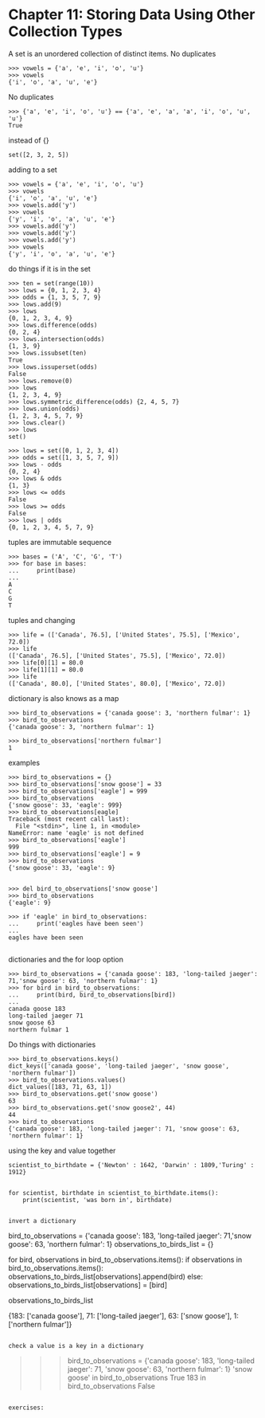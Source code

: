 # Chapter 11: Storing Data Using Other Collection Types

A set is an unordered collection of distinct items. No duplicates

```
>>> vowels = {'a', 'e', 'i', 'o', 'u'}
>>> vowels
{'i', 'o', 'a', 'u', 'e'}
```

No duplicates

```
>>> {'a', 'e', 'i', 'o', 'u'} == {'a', 'e', 'a', 'a', 'i', 'o', 'u', 'u'}
True
```

instead of {}
```
set([2, 3, 2, 5])
```

adding to a set

```
>>> vowels = {'a', 'e', 'i', 'o', 'u'}
>>> vowels
{'i', 'o', 'a', 'u', 'e'}
>>> vowels.add('y')
>>> vowels
{'y', 'i', 'o', 'a', 'u', 'e'}
>>> vowels.add('y')
>>> vowels.add('y')
>>> vowels.add('y')
>>> vowels
{'y', 'i', 'o', 'a', 'u', 'e'}
```

do things if it is in the set
```
>>> ten = set(range(10))
>>> lows = {0, 1, 2, 3, 4}
>>> odds = {1, 3, 5, 7, 9}
>>> lows.add(9)
>>> lows
{0, 1, 2, 3, 4, 9}
>>> lows.difference(odds)
{0, 2, 4}
>>> lows.intersection(odds)
{1, 3, 9}
>>> lows.issubset(ten)
True
>>> lows.issuperset(odds)
False
>>> lows.remove(0)
>>> lows
{1, 2, 3, 4, 9}
>>> lows.symmetric_difference(odds) {2, 4, 5, 7}
>>> lows.union(odds)
{1, 2, 3, 4, 5, 7, 9}
>>> lows.clear()
>>> lows
set()
```
```
>>> lows = set([0, 1, 2, 3, 4])
>>> odds = set([1, 3, 5, 7, 9])
>>> lows - odds 
{0, 2, 4}
>>> lows & odds 
{1, 3}
>>> lows <= odds 
False
>>> lows >= odds 
False
>>> lows | odds
{0, 1, 2, 3, 4, 5, 7, 9}
```

tuples are immutable sequence
```
>>> bases = ('A', 'C', 'G', 'T')
>>> for base in bases:
...     print(base)
... 
A
C
G
T
```

tuples and changing

```
>>> life = (['Canada', 76.5], ['United States', 75.5], ['Mexico', 72.0])
>>> life
(['Canada', 76.5], ['United States', 75.5], ['Mexico', 72.0])
>>> life[0][1] = 80.0
>>> life[1][1] = 80.0
>>> life
(['Canada', 80.0], ['United States', 80.0], ['Mexico', 72.0])
```

dictionary is also knows as a map
```
>>> bird_to_observations = {'canada goose': 3, 'northern fulmar': 1}
>>> bird_to_observations
{'canada goose': 3, 'northern fulmar': 1}

>>> bird_to_observations['northern fulmar']
1
```

examples
```
>>> bird_to_observations = {}
>>> bird_to_observations['snow goose'] = 33
>>> bird_to_observations['eagle'] = 999
>>> bird_to_observations
{'snow goose': 33, 'eagle': 999}
>>> bird_to_observations[eagle]
Traceback (most recent call last):
  File "<stdin>", line 1, in <module>
NameError: name 'eagle' is not defined
>>> bird_to_observations['eagle']
999
>>> bird_to_observations['eagle'] = 9
>>> bird_to_observations
{'snow goose': 33, 'eagle': 9}


>>> del bird_to_observations['snow goose']
>>> bird_to_observations
{'eagle': 9}

>>> if 'eagle' in bird_to_observations:
...     print('eagles have been seen')
... 
eagles have been seen


```

dictionaries and the for loop option

```
>>> bird_to_observations = {'canada goose': 183, 'long-tailed jaeger': 71,'snow goose': 63, 'northern fulmar': 1}
>>> for bird in bird_to_observations:
...     print(bird, bird_to_observations[bird])
... 
canada goose 183
long-tailed jaeger 71
snow goose 63
northern fulmar 1
```

Do things with dictionaries

```
>>> bird_to_observations.keys()
dict_keys(['canada goose', 'long-tailed jaeger', 'snow goose', 'northern fulmar'])
>>> bird_to_observations.values()
dict_values([183, 71, 63, 1])
>>> bird_to_observations.get('snow goose')
63
>>> bird_to_observations.get('snow goose2', 44)
44
>>> bird_to_observations
{'canada goose': 183, 'long-tailed jaeger': 71, 'snow goose': 63, 'northern fulmar': 1}
```

using the key and value together

```
scientist_to_birthdate = {'Newton' : 1642, 'Darwin' : 1809,'Turing' : 1912}


for scientist, birthdate in scientist_to_birthdate.items():
    print(scientist, 'was born in', birthdate)


invert a dictionary

```
bird_to_observations = {'canada goose': 183, 'long-tailed jaeger': 71,'snow goose': 63, 'northern fulmar': 1}
observations_to_birds_list = {}

for bird, observations in bird_to_observations.items():
    if observations in bird_to_observations.items():
        observations_to_birds_list[observations].append(bird)
    else:
        observations_to_birds_list[observations] = [bird]

observations_to_birds_list

{183: ['canada goose'], 71: ['long-tailed jaeger'], 63: ['snow goose'], 1: ['northern fulmar']}
```

check a value is a key in a dictionary

```
>>> bird_to_observations = {'canada goose': 183, 'long-tailed jaeger': 71, 'snow goose': 63, 'northern fulmar': 1}
>>> 'snow goose' in bird_to_observations
True
>>> 183 in bird_to_observations
False
```

exercises:
